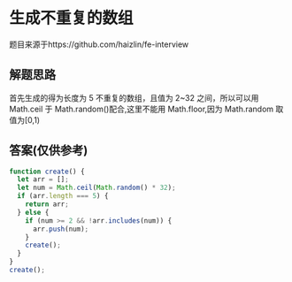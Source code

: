 # 生成不重复的数组

<Preview-Imgs :src="require('@images/day1-bg.jpg')"/>

题目来源于https://github.com/haizlin/fe-interview

## 解题思路

首先生成的得为长度为 5 不重复的数组，且值为 2~32 之间，所以可以用 Math.ceil 于 Math.random()配合,这里不能用 Math.floor,因为 Math.random 取值为[0,1)

## 答案(仅供参考)

```js
function create() {
  let arr = [];
  let num = Math.ceil(Math.random() * 32);
  if (arr.length === 5) {
    return arr;
  } else {
    if (num >= 2 && !arr.includes(num)) {
      arr.push(num);
    }
    create();
  }
}
create();
```
